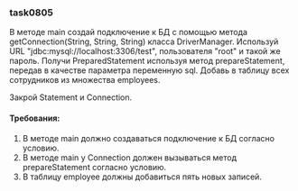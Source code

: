 
### task0805

В методе main создай подключение к БД с помощью метода getConnection(String, String, String) класса DriverManager.
Используй URL &quot;jdbc:mysql://localhost:3306/test&quot;, пользователя &quot;root&quot; и такой же пароль.
Получи PreparedStatement используя метод prepareStatement, передав в качестве параметра переменную sql.
Добавь в таблицу всех сотрудников из множества employees.

Закрой Statement и Connection.


#### Требования:
1.	В методе main должно создаваться подключение к БД согласно условию.
2.	В методе main у Connection должен вызываться метод prepareStatement согласно условию.
3.	В таблицу employee должны добавиться пять новых записей.

